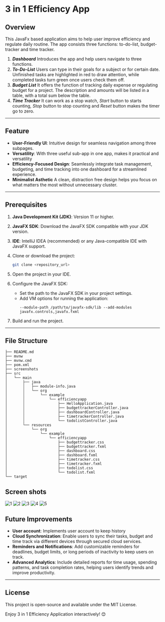 # 3 in 1 Efficiency App

## Overview
This JavaFx based application aims to help user improve efficiency and regulate daily routine.
The app consists three functions: to-do-list, budget-tracker and time tracker.

1. ***Dashboard*** Introduces the app and help users navigate to three functions.
2. ***To-Do-List*** Users can type in their goals for a subject or for certain date. Unfinished tasks are highlighted in red to draw attention, while completed tasks turn green once users check them off.
3. ***Budget List*** It offers the function of tracking daily expense or regulating budget for a project. The description and amounts will be listed in a table, with a total sum below the table.
4. ***Time Tracker*** It can work as a stop watch, *Start* button to starts counting, *Stop* button to stop counting and *Reset* button makes the timer go to zero.
---
## Feature
- **User-Friendly UI**: Intuitive design for seamless navigation among three subpages.
- **Versatility**: With three useful sub-app in one app, makes it practical and versatility
- **Efficiency-Focused Design**: Seamlessly integrate task management, budgeting, and time tracking into one dashboard for a streamlined experience.
- **Minimalist Asthetic** A clean, distraction free design helps you focus on what matters the most without unnecessary cluster.
---
## Prerequisites
1. **Java Development Kit (JDK)**: Version 11 or higher.
2. **JavaFX SDK**: Download the JavaFX SDK compatible with your JDK version.
3. **IDE**: IntelliJ IDEA (recommended) or any Java-compatible IDE with JavaFX support.

1. Clone or download the project:
   ```bash
   git clone <repository_url>
   ```
2. Open the project in your IDE.
3. Configure the JavaFX SDK:
    - Set the path to the JavaFX SDK in your project settings.
    - Add VM options for running the application:
      ```
      --module-path /path/to/javafx-sdk/lib --add-modules javafx.controls,javafx.fxml
      ```
4. Build and run the project.
---
## File Structure
```
├── README.md
├── mvnw
├── mvnw.cmd
├── pom.xml
├── screenshots
├── src
│   └── main
│       ├── java
│       │   ├── module-info.java
│       │   └── org
│       │       └── example
│       │           └── efficiencyapp
│       │               ├── HelloApplication.java
│       │               ├── budgettrackerController.java
│       │               ├── dashboardController.java
│       │               ├── timetrackerController.java
│       │               └── todolistController.java
│       └── resources
│           └── org
│               └── example
│                   └── efficiencyapp
│                       ├── budgettracker.css
│                       ├── budgettracker.fxml
│                       ├── dashboard.css
│                       ├── dashboard.fxml
│                       ├── timetracker.css
│                       ├── timetracker.fxml
│                       ├── todolist.css
│                       └── todolist.fxml
└── target
```
## Screen shots
![1](screenshots/1.png)
![2](screenshots/2.png)
![3](screenshots/3.png)
![4](screenshots/4.png)
![5](screenshots/5.png)

## Future Improvements
- **User account**: Implements user account to keep history
- **Cloud Synchronization**: Enable users to sync their tasks, budget and time track via different devices through secured cloud services.
- **Reminders and Notifications**: Add customizable reminders for deadlines, budget limits, or long periods of inactivity to keep users on track.
- **Advanced Analytics**: Include detailed reports for time usage, spending patterns, and task completion rates, helping users identify trends and improve productivity.
---
## License
This project is open-source and available under the MIT License.

Enjoy 3 in 1 Efficiency Application interactively! 😊

